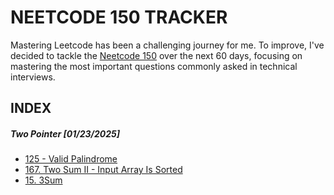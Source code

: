 # NEETCODE 150 TRACKER

Mastering Leetcode has been a challenging journey for me. To improve, I've decided to tackle the [Neetcode 150](https://neetcode.io/roadmap) over the next 60 days, focusing on mastering the most important questions commonly asked in technical interviews.

## INDEX

##### Two Pointer [01/23/2025]
- [125 - Valid Palindrome](TwoPointer/validpalindrome.md)
- [167. Two Sum II - Input Array Is Sorted](TwoPointer/TwoSumII.md)
- [15. 3Sum](TwoPointer/3Sum.md)
